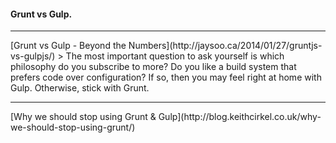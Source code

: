 #### Grunt vs Gulp.
<hr>
[Grunt vs Gulp - Beyond the Numbers](http://jaysoo.ca/2014/01/27/gruntjs-vs-gulpjs/)
> The most important question to ask yourself is which philosophy do you subscribe to more? Do you like a build system that prefers code over configuration? If so, then you may feel right at home with Gulp. Otherwise, stick with Grunt.

<hr>
[Why we should stop using Grunt & Gulp](http://blog.keithcirkel.co.uk/why-we-should-stop-using-grunt/)
